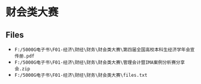 # 财会类大赛

## Files

- `F:/5000G电子书\F01-经济\财经\财务\财会类大赛\第四届全国高校本科生经济学年会宣传册.pdf`
- `F:/5000G电子书\F01-经济\财经\财务\财会类大赛\管理会计暨IMA案例分析赛分享会.zip`
- `F:/5000G电子书\F01-经济\财经\财务\财会类大赛\files.txt`
